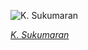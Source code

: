 
![K. Sukumaran](https://upload.wikimedia.org/wikipedia/commons/thumb/a/a2/Justice_K._Sukumaran.jpg/375px-Justice_K._Sukumaran.jpg)

*[K. Sukumaran](https://wikipedia.org/wiki/File:Justice_K._Sukumaran.jpg)*
